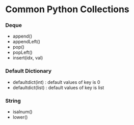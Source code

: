 # Common Python Collections


### Deque
* append()
* appendLeft()
* pop()
* popLeft()
* insert(idx, val)


### Default Dictionary
* defaultdict(int) : default values of key is 0
* defaultdict(list) : default values of key is list

### String
* isalnum()
* lower()
